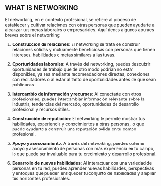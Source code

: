 ## WHAT IS NETWORKING ##

El networking, en el contexto profesional, se refiere al proceso de establecer y cultivar relaciones con otras personas que pueden ayudarte a alcanzar tus metas laborales o empresariales. Aquí tienes algunos apuntes breves sobre el networking:

1. **Construcción de relaciones**: El networking se trata de construir relaciones sólidas y mutuamente beneficiosas con personas que tienen intereses, habilidades o metas similares a las tuyas.
    
2. **Oportunidades laborales**: A través del networking, puedes descubrir oportunidades de trabajo que de otro modo podrían no estar disponibles, ya sea mediante recomendaciones directas, conexiones con reclutadores o al estar al tanto de oportunidades antes de que sean publicadas.
    
3. **Intercambio de información y recursos**: Al conectarte con otros profesionales, puedes intercambiar información relevante sobre la industria, tendencias del mercado, oportunidades de desarrollo profesional y recursos útiles.
    
4. **Construcción de reputación**: El networking te permite mostrar tus habilidades, experiencia y conocimientos a otras personas, lo que puede ayudarte a construir una reputación sólida en tu campo profesional.
    
5. **Apoyo y asesoramiento**: A través del networking, puedes obtener apoyo y asesoramiento de personas con más experiencia en tu campo, lo que puede ser invaluable para tu crecimiento y desarrollo profesional.
    
6. **Desarrollo de nuevas habilidades**: Al interactuar con una variedad de personas en tu red, puedes aprender nuevas habilidades, perspectivas y enfoques que pueden enriquecer tu conjunto de habilidades y ampliar tus horizontes profesionales.